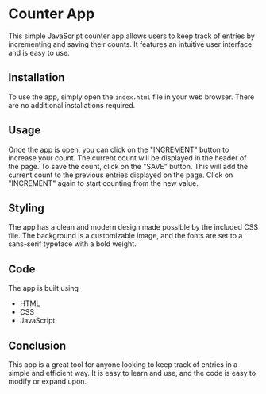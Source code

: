 # Counter App

This simple JavaScript counter app allows users to keep track of entries by incrementing and saving their counts. It features an intuitive user interface and is easy to use.

## Installation

To use the app, simply open the `index.html` file in your web browser. There are no additional installations required.

## Usage

Once the app is open, you can click on the "INCREMENT" button to increase your count. The current count will be displayed in the header of the page. To save the count, click on the "SAVE" button. This will add the current count to the previous entries displayed on the page. Click on "INCREMENT" again to start counting from the new value.

## Styling

The app has a clean and modern design made possible by the included CSS file. The background is a customizable image, and the fonts are set to a sans-serif typeface with a bold weight.

## Code

The app is built using 
<ul>
    <li>HTML </li>
    <li>CSS</li>
    <li>JavaScript</li>
</ul>


## Conclusion

This app is a great tool for anyone looking to keep track of entries in a simple and efficient way. It is easy to learn and use, and the code is easy to modify or expand upon.